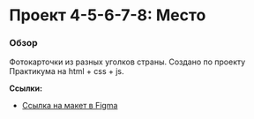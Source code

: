 # Проект 4-5-6-7-8: Место

### Обзор
Фотокарточки из разных уголков страны.
Создано по проекту Практикума на html + css + js.

**Ссылки:**

* [Ссылка на макет в Figma](https://www.figma.com/file/StZjf8HnoeLdiXS7dYrLAh/JavaScript.-Sprint-4)
